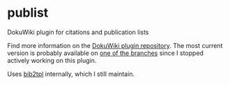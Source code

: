publist
=======

DokuWiki plugin for citations and publication lists

Find more information on the [DokuWiki plugin repository](https://www.dokuwiki.org/plugin:publist).
The most current version is probably available on [one of the branches](https://github.com/akerbos/publist/network) 
since I stopped actively working on this plugin.


Uses [bib2tpl](https://github.com/akerbos/bib2tpl) internally, which I still maintain.
